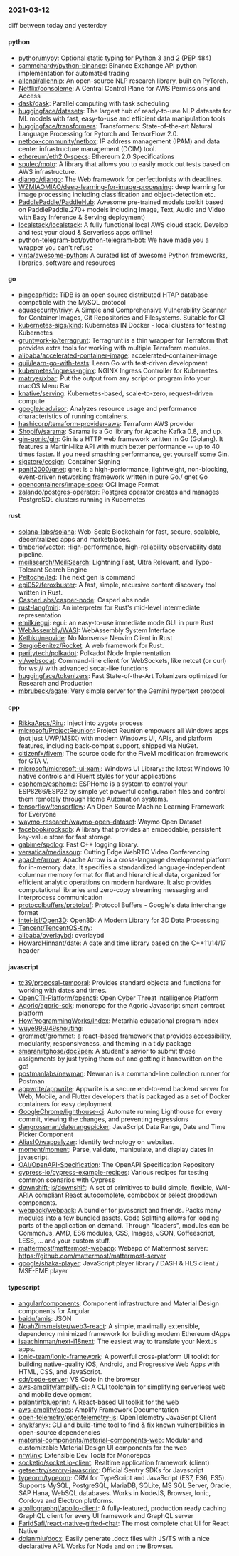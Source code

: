 ### 2021-03-12
diff between today and yesterday

#### python
* [python/mypy](https://github.com/python/mypy): Optional static typing for Python 3 and 2 (PEP 484)
* [sammchardy/python-binance](https://github.com/sammchardy/python-binance): Binance Exchange API python implementation for automated trading
* [allenai/allennlp](https://github.com/allenai/allennlp): An open-source NLP research library, built on PyTorch.
* [Netflix/consoleme](https://github.com/Netflix/consoleme): A Central Control Plane for AWS Permissions and Access
* [dask/dask](https://github.com/dask/dask): Parallel computing with task scheduling
* [huggingface/datasets](https://github.com/huggingface/datasets):  The largest hub of ready-to-use NLP datasets for ML models with fast, easy-to-use and efficient data manipulation tools
* [huggingface/transformers](https://github.com/huggingface/transformers): Transformers: State-of-the-art Natural Language Processing for Pytorch and TensorFlow 2.0.
* [netbox-community/netbox](https://github.com/netbox-community/netbox): IP address management (IPAM) and data center infrastructure management (DCIM) tool.
* [ethereum/eth2.0-specs](https://github.com/ethereum/eth2.0-specs): Ethereum 2.0 Specifications
* [spulec/moto](https://github.com/spulec/moto): A library that allows you to easily mock out tests based on AWS infrastructure.
* [django/django](https://github.com/django/django): The Web framework for perfectionists with deadlines.
* [WZMIAOMIAO/deep-learning-for-image-processing](https://github.com/WZMIAOMIAO/deep-learning-for-image-processing): deep learning for image processing including classification and object-detection etc.
* [PaddlePaddle/PaddleHub](https://github.com/PaddlePaddle/PaddleHub): Awesome pre-trained models toolkit based on PaddlePaddle.270+ models including Image, Text, Audio and Video with Easy Inference & Serving deployment)
* [localstack/localstack](https://github.com/localstack/localstack):  A fully functional local AWS cloud stack. Develop and test your cloud & Serverless apps offline!
* [python-telegram-bot/python-telegram-bot](https://github.com/python-telegram-bot/python-telegram-bot): We have made you a wrapper you can't refuse
* [vinta/awesome-python](https://github.com/vinta/awesome-python): A curated list of awesome Python frameworks, libraries, software and resources

#### go
* [pingcap/tidb](https://github.com/pingcap/tidb): TiDB is an open source distributed HTAP database compatible with the MySQL protocol
* [aquasecurity/trivy](https://github.com/aquasecurity/trivy): A Simple and Comprehensive Vulnerability Scanner for Container Images, Git Repositories and Filesystems. Suitable for CI
* [kubernetes-sigs/kind](https://github.com/kubernetes-sigs/kind): Kubernetes IN Docker - local clusters for testing Kubernetes
* [gruntwork-io/terragrunt](https://github.com/gruntwork-io/terragrunt): Terragrunt is a thin wrapper for Terraform that provides extra tools for working with multiple Terraform modules.
* [alibaba/accelerated-container-image](https://github.com/alibaba/accelerated-container-image): accelerated-container-image
* [quii/learn-go-with-tests](https://github.com/quii/learn-go-with-tests): Learn Go with test-driven development
* [kubernetes/ingress-nginx](https://github.com/kubernetes/ingress-nginx): NGINX Ingress Controller for Kubernetes
* [matryer/xbar](https://github.com/matryer/xbar): Put the output from any script or program into your macOS Menu Bar
* [knative/serving](https://github.com/knative/serving): Kubernetes-based, scale-to-zero, request-driven compute
* [google/cadvisor](https://github.com/google/cadvisor): Analyzes resource usage and performance characteristics of running containers.
* [hashicorp/terraform-provider-aws](https://github.com/hashicorp/terraform-provider-aws): Terraform AWS provider
* [Shopify/sarama](https://github.com/Shopify/sarama): Sarama is a Go library for Apache Kafka 0.8, and up.
* [gin-gonic/gin](https://github.com/gin-gonic/gin): Gin is a HTTP web framework written in Go (Golang). It features a Martini-like API with much better performance -- up to 40 times faster. If you need smashing performance, get yourself some Gin.
* [sigstore/cosign](https://github.com/sigstore/cosign): Container Signing
* [panjf2000/gnet](https://github.com/panjf2000/gnet):  gnet is a high-performance, lightweight, non-blocking, event-driven networking framework written in pure Go./ gnet  Go 
* [opencontainers/image-spec](https://github.com/opencontainers/image-spec): OCI Image Format
* [zalando/postgres-operator](https://github.com/zalando/postgres-operator): Postgres operator creates and manages PostgreSQL clusters running in Kubernetes

#### rust
* [solana-labs/solana](https://github.com/solana-labs/solana): Web-Scale Blockchain for fast, secure, scalable, decentralized apps and marketplaces.
* [timberio/vector](https://github.com/timberio/vector): High-performance, high-reliability observability data pipeline.
* [meilisearch/MeiliSearch](https://github.com/meilisearch/MeiliSearch): Lightning Fast, Ultra Relevant, and Typo-Tolerant Search Engine
* [Peltoche/lsd](https://github.com/Peltoche/lsd): The next gen ls command
* [epi052/feroxbuster](https://github.com/epi052/feroxbuster): A fast, simple, recursive content discovery tool written in Rust.
* [CasperLabs/casper-node](https://github.com/CasperLabs/casper-node): CasperLabs node
* [rust-lang/miri](https://github.com/rust-lang/miri): An interpreter for Rust's mid-level intermediate representation
* [emilk/egui](https://github.com/emilk/egui): egui: an easy-to-use immediate mode GUI in pure Rust
* [WebAssembly/WASI](https://github.com/WebAssembly/WASI): WebAssembly System Interface
* [Kethku/neovide](https://github.com/Kethku/neovide): No Nonsense Neovim Client in Rust
* [SergioBenitez/Rocket](https://github.com/SergioBenitez/Rocket): A web framework for Rust.
* [paritytech/polkadot](https://github.com/paritytech/polkadot): Polkadot Node Implementation
* [vi/websocat](https://github.com/vi/websocat): Command-line client for WebSockets, like netcat (or curl) for ws:// with advanced socat-like functions
* [huggingface/tokenizers](https://github.com/huggingface/tokenizers):  Fast State-of-the-Art Tokenizers optimized for Research and Production
* [mbrubeck/agate](https://github.com/mbrubeck/agate): Very simple server for the Gemini hypertext protocol

#### cpp
* [RikkaApps/Riru](https://github.com/RikkaApps/Riru): Inject into zygote process
* [microsoft/ProjectReunion](https://github.com/microsoft/ProjectReunion): Project Reunion empowers all Windows apps (not just UWP/MSIX) with modern Windows UI, APIs, and platform features, including back-compat support, shipped via NuGet.
* [citizenfx/fivem](https://github.com/citizenfx/fivem): The source code for the FiveM modification framework for GTA V.
* [microsoft/microsoft-ui-xaml](https://github.com/microsoft/microsoft-ui-xaml): Windows UI Library: the latest Windows 10 native controls and Fluent styles for your applications
* [esphome/esphome](https://github.com/esphome/esphome): ESPHome is a system to control your ESP8266/ESP32 by simple yet powerful configuration files and control them remotely through Home Automation systems.
* [tensorflow/tensorflow](https://github.com/tensorflow/tensorflow): An Open Source Machine Learning Framework for Everyone
* [waymo-research/waymo-open-dataset](https://github.com/waymo-research/waymo-open-dataset): Waymo Open Dataset
* [facebook/rocksdb](https://github.com/facebook/rocksdb): A library that provides an embeddable, persistent key-value store for fast storage.
* [gabime/spdlog](https://github.com/gabime/spdlog): Fast C++ logging library.
* [versatica/mediasoup](https://github.com/versatica/mediasoup): Cutting Edge WebRTC Video Conferencing
* [apache/arrow](https://github.com/apache/arrow): Apache Arrow is a cross-language development platform for in-memory data. It specifies a standardized language-independent columnar memory format for flat and hierarchical data, organized for efficient analytic operations on modern hardware. It also provides computational libraries and zero-copy streaming messaging and interprocess communication
* [protocolbuffers/protobuf](https://github.com/protocolbuffers/protobuf): Protocol Buffers - Google's data interchange format
* [intel-isl/Open3D](https://github.com/intel-isl/Open3D): Open3D: A Modern Library for 3D Data Processing
* [Tencent/TencentOS-tiny](https://github.com/Tencent/TencentOS-tiny): 
* [alibaba/overlaybd](https://github.com/alibaba/overlaybd): overlaybd
* [HowardHinnant/date](https://github.com/HowardHinnant/date): A date and time library based on the C++11/14/17 <chrono> header

#### javascript
* [tc39/proposal-temporal](https://github.com/tc39/proposal-temporal): Provides standard objects and functions for working with dates and times.
* [OpenCTI-Platform/opencti](https://github.com/OpenCTI-Platform/opencti): Open Cyber Threat Intelligence Platform
* [Agoric/agoric-sdk](https://github.com/Agoric/agoric-sdk): monorepo for the Agoric Javascript smart contract platform
* [HowProgrammingWorks/Index](https://github.com/HowProgrammingWorks/Index): Metarhia educational program index 
* [wuye999/49shouting](https://github.com/wuye999/49shouting): 
* [grommet/grommet](https://github.com/grommet/grommet): a react-based framework that provides accessibility, modularity, responsiveness, and theming in a tidy package
* [smaranjitghose/doc2pen](https://github.com/smaranjitghose/doc2pen): A student's savior to submit those assignments by just typing them out and getting it handwritten on the go!
* [postmanlabs/newman](https://github.com/postmanlabs/newman): Newman is a command-line collection runner for Postman
* [appwrite/appwrite](https://github.com/appwrite/appwrite): Appwrite is a secure end-to-end backend server for Web, Mobile, and Flutter developers that is packaged as a set of Docker containers for easy deployment 
* [GoogleChrome/lighthouse-ci](https://github.com/GoogleChrome/lighthouse-ci): Automate running Lighthouse for every commit, viewing the changes, and preventing regressions
* [dangrossman/daterangepicker](https://github.com/dangrossman/daterangepicker): JavaScript Date Range, Date and Time Picker Component
* [AliasIO/wappalyzer](https://github.com/AliasIO/wappalyzer): Identify technology on websites.
* [moment/moment](https://github.com/moment/moment): Parse, validate, manipulate, and display dates in javascript.
* [OAI/OpenAPI-Specification](https://github.com/OAI/OpenAPI-Specification): The OpenAPI Specification Repository
* [cypress-io/cypress-example-recipes](https://github.com/cypress-io/cypress-example-recipes): Various recipes for testing common scenarios with Cypress
* [downshift-js/downshift](https://github.com/downshift-js/downshift):  A set of primitives to build simple, flexible, WAI-ARIA compliant React autocomplete, combobox or select dropdown components.
* [webpack/webpack](https://github.com/webpack/webpack): A bundler for javascript and friends. Packs many modules into a few bundled assets. Code Splitting allows for loading parts of the application on demand. Through "loaders", modules can be CommonJs, AMD, ES6 modules, CSS, Images, JSON, Coffeescript, LESS, ... and your custom stuff.
* [mattermost/mattermost-webapp](https://github.com/mattermost/mattermost-webapp): Webapp of Mattermost server: https://github.com/mattermost/mattermost-server
* [google/shaka-player](https://github.com/google/shaka-player): JavaScript player library / DASH & HLS client / MSE-EME player

#### typescript
* [angular/components](https://github.com/angular/components): Component infrastructure and Material Design components for Angular
* [baidu/amis](https://github.com/baidu/amis):  JSON 
* [NoahZinsmeister/web3-react](https://github.com/NoahZinsmeister/web3-react):  A simple, maximally extensible, dependency minimized framework for building modern Ethereum dApps
* [isaachinman/next-i18next](https://github.com/isaachinman/next-i18next): The easiest way to translate your NextJs apps.
* [ionic-team/ionic-framework](https://github.com/ionic-team/ionic-framework): A powerful cross-platform UI toolkit for building native-quality iOS, Android, and Progressive Web Apps with HTML, CSS, and JavaScript.
* [cdr/code-server](https://github.com/cdr/code-server): VS Code in the browser
* [aws-amplify/amplify-cli](https://github.com/aws-amplify/amplify-cli): A CLI toolchain for simplifying serverless web and mobile development.
* [palantir/blueprint](https://github.com/palantir/blueprint): A React-based UI toolkit for the web
* [aws-amplify/docs](https://github.com/aws-amplify/docs): Amplify Framework Documentation
* [open-telemetry/opentelemetry-js](https://github.com/open-telemetry/opentelemetry-js): OpenTelemetry JavaScript Client
* [snyk/snyk](https://github.com/snyk/snyk): CLI and build-time tool to find & fix known vulnerabilities in open-source dependencies
* [material-components/material-components-web](https://github.com/material-components/material-components-web): Modular and customizable Material Design UI components for the web
* [nrwl/nx](https://github.com/nrwl/nx): Extensible Dev Tools for Monorepos
* [socketio/socket.io-client](https://github.com/socketio/socket.io-client): Realtime application framework (client)
* [getsentry/sentry-javascript](https://github.com/getsentry/sentry-javascript): Official Sentry SDKs for Javascript
* [typeorm/typeorm](https://github.com/typeorm/typeorm): ORM for TypeScript and JavaScript (ES7, ES6, ES5). Supports MySQL, PostgreSQL, MariaDB, SQLite, MS SQL Server, Oracle, SAP Hana, WebSQL databases. Works in NodeJS, Browser, Ionic, Cordova and Electron platforms.
* [apollographql/apollo-client](https://github.com/apollographql/apollo-client):  A fully-featured, production ready caching GraphQL client for every UI framework and GraphQL server
* [FaridSafi/react-native-gifted-chat](https://github.com/FaridSafi/react-native-gifted-chat):  The most complete chat UI for React Native
* [dolanmiu/docx](https://github.com/dolanmiu/docx): Easily generate .docx files with JS/TS with a nice declarative API. Works for Node and on the Browser.
